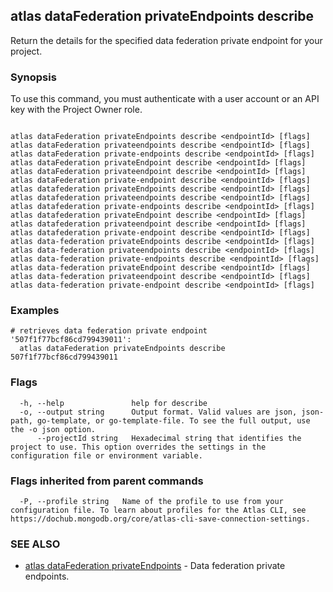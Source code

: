 ## atlas dataFederation privateEndpoints describe

Return the details for the specified data federation private endpoint for your project.


### Synopsis

To use this command, you must authenticate with a user account or an API key with the Project Owner role.



```

atlas dataFederation privateEndpoints describe <endpointId> [flags]
atlas dataFederation privateendpoints describe <endpointId> [flags]
atlas dataFederation private-endpoints describe <endpointId> [flags]
atlas dataFederation privateEndpoint describe <endpointId> [flags]
atlas dataFederation privateendpoint describe <endpointId> [flags]
atlas dataFederation private-endpoint describe <endpointId> [flags]
atlas datafederation privateEndpoints describe <endpointId> [flags]
atlas datafederation privateendpoints describe <endpointId> [flags]
atlas datafederation private-endpoints describe <endpointId> [flags]
atlas datafederation privateEndpoint describe <endpointId> [flags]
atlas datafederation privateendpoint describe <endpointId> [flags]
atlas datafederation private-endpoint describe <endpointId> [flags]
atlas data-federation privateEndpoints describe <endpointId> [flags]
atlas data-federation privateendpoints describe <endpointId> [flags]
atlas data-federation private-endpoints describe <endpointId> [flags]
atlas data-federation privateEndpoint describe <endpointId> [flags]
atlas data-federation privateendpoint describe <endpointId> [flags]
atlas data-federation private-endpoint describe <endpointId> [flags]
```

### Examples

```
# retrieves data federation private endpoint '507f1f77bcf86cd799439011':
  atlas dataFederation privateEndpoints describe 507f1f77bcf86cd799439011

```


### Flags

```
  -h, --help               help for describe
  -o, --output string      Output format. Valid values are json, json-path, go-template, or go-template-file. To see the full output, use the -o json option.
      --projectId string   Hexadecimal string that identifies the project to use. This option overrides the settings in the configuration file or environment variable.

```


### Flags inherited from parent commands

```
  -P, --profile string   Name of the profile to use from your configuration file. To learn about profiles for the Atlas CLI, see https://dochub.mongodb.org/core/atlas-cli-save-connection-settings.

```

### SEE ALSO


* [atlas dataFederation privateEndpoints](atlas_dataFederation_privateEndpoints.md)	- Data federation private endpoints.



